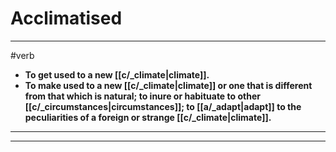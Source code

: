 # Acclimatised
---
#verb
- **To get used to a new [[c/_climate|climate]].**
- **To make used to a new [[c/_climate|climate]] or one that is different from that which is natural; to inure or habituate to other [[c/_circumstances|circumstances]]; to [[a/_adapt|adapt]] to the peculiarities of a foreign or strange [[c/_climate|climate]].**
---
---
